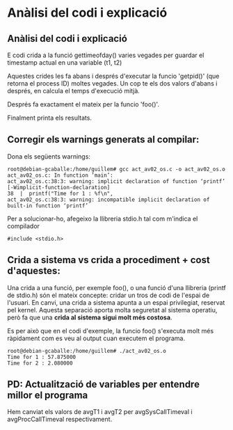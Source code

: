# Anàlisi del codi i explicació

## Anàlisi del codi i explicació
E codi crida a la funció gettimeofday() varies vegades per guardar el timestamp actual en una variable (t1, t2)

Aquestes crides les fa abans i després d'executar la funcio 'getpid()' (que retorna el process ID) moltes vegades.
Un cop te els dos valors d'abans i després, en calcula el temps d'execució mitjà.

Després fa exactament el mateix per la funcio 'foo()'.

Finalment printa els resultats.

## Corregir els warnings generats al compilar:

Dona els següents warnings:

	root@debian-gcaballe:/home/guillem# gcc act_av02_os.c -o act_av02_os.o
	act_av02_os.c: In function ‘main’:
	act_av02_os.c:38:3: warning: implicit declaration of function ‘printf’ [-Wimplicit-function-declaration]
	38	|  printf("Time for 1 : %f\n",
	act_av02_os.c:38:3: warning: incompatible implicit declaration of built-in function ‘printf’

Per a solucionar-ho, afegeixo la llibreria stdio.h tal com m'indica el compilador

	#include <stdio.h>

## Crida a sistema vs crida a procediment + cost d'aquestes:

Una crida a una funció, per exemple foo(), o una funció d'una llibreria (printf de stdio.h) són el mateix concepte: cridar un tros de codi de l'espai de l'usuari.
En canvi, una crida a sistema apunta a un espai privilegiat, reservat pel kernel.
Aquesta separació aporta molta seguretat al sistema operatiu, però fa que una **crida al sistema sigui molt més costosa**.

Es per això que en el codi d'exemple, la funcio foo() s'executa molt més ràpidament com es veu al output cuan executem el programa.

	root@debian-gcaballe:/home/guillem# ./act_av02_os.o
	Time for 1 : 57.875000
	Time for 2 : 2.080000

## PD: Actualització de variables per entendre millor el programa

Hem canviat els valors de avgT1 i avgT2 per avgSysCallTimeval i avgProcCallTimeval respectivament.
